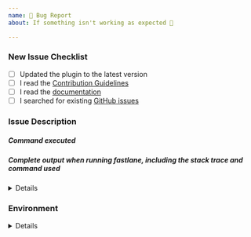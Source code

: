 ```yaml
---
name: 🐛 Bug Report
about: If something isn't working as expected 🤔

---
```


<!-- Thanks for helping us! Before you submit your issue, please make sure you followed our checklist and check the appropriate boxes by putting an x in the [ ]: [x] -->

### New Issue Checklist

- [ ] Updated the plugin to the latest version 
- [ ] I read the [Contribution Guidelines](https://github.com/tal-tech/sonar-swift/blob/master/CONTRIBUTING.md)
- [ ] I read the [documentation](https://github.com/tal-tech/sonar-swift/wiki)
- [ ] I searched for existing [GitHub issues](https://github.com/tal-tech/sonar-swift/issues)

### Issue Description
<!-- Please include what's happening, expected behavior, and any relevant code samples -->

##### Command executed
<!-- The command you executed on the command line that resulted in an error -->

##### Complete output when running fastlane, including the stack trace and command used
<!-- 
The output could contain sensitive data. Please make sure you double check the output and replace anything sensitive you don't wish to submit in the issue
-->

<details>
  <pre> [REPLACE THIS WITH YOUR INFORMATION] </pre>
</details>

### Environment
<!-- Please provide as much information as possible to help us narrow the issue -->

<details>
  <pre> [REPLACE THIS WITH YOUR INFORMATION] </pre>
</details>
